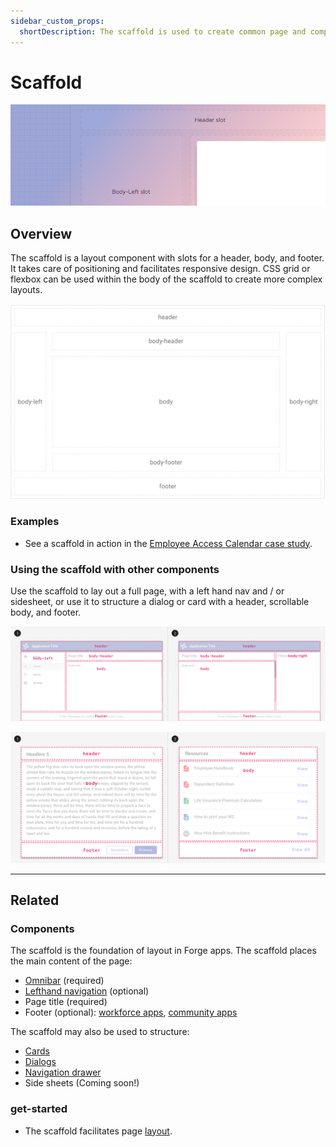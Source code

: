 ```yaml
---
sidebar_custom_props:
  shortDescription: The scaffold is used to create common page and component layouts with a header, scrollable body, and footer.
---
```


# Scaffold

<ComponentVisual storybookUrl="https://forge.tylerdev.io/main/?path=/story/components-scaffold--default">

![](./images/scaffold.png)

</ComponentVisual>

## Overview 

The scaffold is a layout component with slots for a header, body, and footer. It takes care of positioning and facilitates responsive design. CSS grid or flexbox can be used within the body of the scaffold to create more complex layouts. 

<ImageBlock padded={false}>

![Diagram of a scaffold component.](./images/scaffold-diagram.png)

</ImageBlock>

### Examples

- See a scaffold in action in the [Employee Access Calendar case study](/core/other/case-studies/ess-calendar).

### Using the scaffold with other components

Use the scaffold to lay out a full page, with a left hand nav and / or sidesheet, or use it to structure a dialog or card with a header, scrollable body, and footer. 

<ImageBlock padded={false} caption="1. The scaffold may be used to structure a traditional page layout with lefthand nav.<br>2. The scaffold may be used to structure a page layout with a side sheet.">

![Image of two page layouts: one with lefthand nav and one with a side sheet, both using the scaffold for structure.](./images/scaffold-1.png)

</ImageBlock>

<ImageBlock padded={false} caption="1. The scaffold may be used to structure a dialog.<br>2. The scaffold may be used to structure a card.">

![Image of a dialog and a card.](./images/scaffold-2.png)

</ImageBlock>

---

## Related 

### Components

The scaffold is the foundation of layout in Forge apps. The scaffold places the main content of the page:

- [Omnibar](/components/omni/omnibar) (required)
- [Lefthand navigation](/components/navigation/navigation-drawer) (optional)
- Page title (required)
- Footer (optional): [workforce apps](/core/branding/workforce#3-footer-optional), [community apps](/core/branding/community#4-footer-optional)

The scaffold may also be used to structure:

- [Cards](/components/cards/card)
- [Dialogs](/components/notifications-and-messages/dialog)
- [Navigation drawer](/components/navigation/navigation-drawer)
- Side sheets (Coming soon!)

### get-started

- The scaffold facilitates page [layout](/get-started/layout/introduction).


